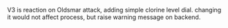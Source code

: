 V3 is reaction on Oldsmar attack, adding simple clorine level dial. changing it would not affect process, but raise warning message on backend.
